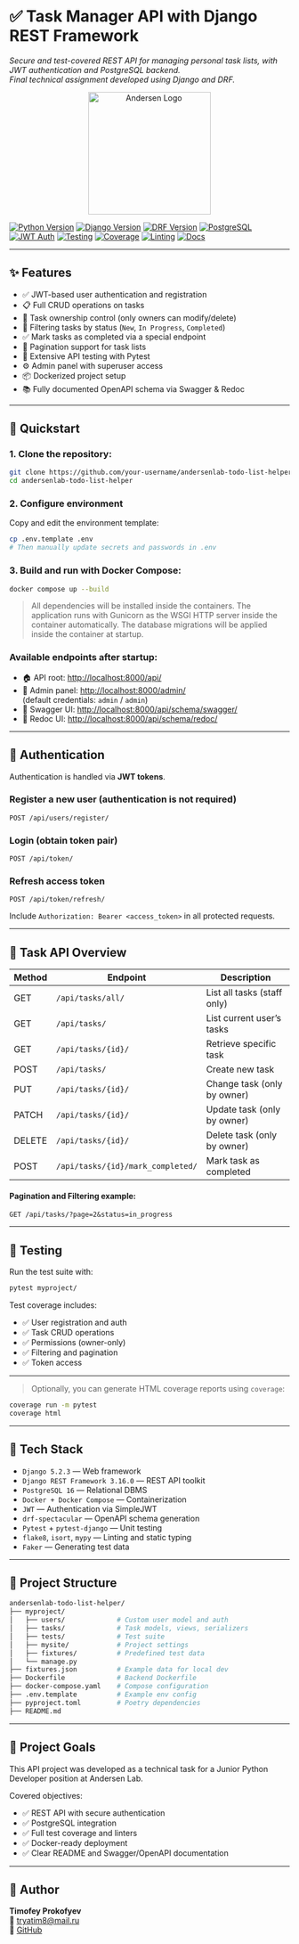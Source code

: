 # ✅ Task Manager API with Django REST Framework

<em>Secure and test-covered REST API for managing personal task lists, with JWT authentication and PostgreSQL backend.</em><br>
<em>Final technical assignment developed using Django and DRF.</em>

<p align="center">
  <img width="220" src="https://static.andersenlab.com/andersenlab/new-andersensite/logos/andersen-preview-image.png" alt="Andersen Logo">
</p>

[![Python Version](https://img.shields.io/badge/Python-3.12-blue)](https://www.python.org/)
[![Django Version](https://img.shields.io/badge/Django-5.2.3-green)](https://www.djangoproject.com/)
[![DRF Version](https://img.shields.io/badge/DRF-3.16.0-teal)](https://www.django-rest-framework.org/)
[![PostgreSQL](https://img.shields.io/badge/PostgreSQL-16-blue)](https://www.postgresql.org/)
[![JWT Auth](https://img.shields.io/badge/Auth-JWT-orange)](https://github.com/jazzband/djangorestframework-simplejwt)
[![Testing](https://img.shields.io/badge/Pytest-8.4.1-green)](https://docs.pytest.org/)
[![Coverage](https://img.shields.io/badge/Coverage-97%25-brightgreen.svg)](#)
[![Linting](https://img.shields.io/badge/Linters-flake8%20%7C%20mypy%20%7C%20isort-black)](https://flake8.pycqa.org/)
[![Docs](https://img.shields.io/badge/API--Docs-Swagger%20%7C%20Redoc-blue)](https://swagger.io/)

---

## ✨ Features

- ✅ JWT-based user authentication and registration
- 📋 Full CRUD operations on tasks
- 🔐 Task ownership control (only owners can modify/delete)
- 🔎 Filtering tasks by status (`New`, `In Progress`, `Completed`)
- ✅ Mark tasks as completed via a special endpoint
- 📄 Pagination support for task lists
- 🧪 Extensive API testing with Pytest
- ⚙️ Admin panel with superuser access
- 📦 Dockerized project setup
- 📚 Fully documented OpenAPI schema via Swagger & Redoc

---

## 🚀 Quickstart

### 1. Clone the repository:

```bash
git clone https://github.com/your-username/andersenlab-todo-list-helper.git
cd andersenlab-todo-list-helper
```

### 2. Configure environment

Copy and edit the environment template:

```bash
cp .env.template .env
# Then manually update secrets and passwords in .env
```

### 3. Build and run with Docker Compose:

```bash
docker compose up --build
```
> All dependencies will be installed inside the containers.
> The application runs with Gunicorn as the WSGI HTTP server inside the container automatically.
> The database migrations will be applied inside the container at startup.

### Available endpoints after startup:

- 🏠 API root: [http://localhost:8000/api/](http://localhost:8000/api/)
- 🔐 Admin panel: [http://localhost:8000/admin/](http://localhost:8000/admin/)  
  (default credentials: `admin` / `admin`)
- 📘 Swagger UI: [http://localhost:8000/api/schema/swagger/](http://localhost:8000/api/schema/swagger/)
- 📕 Redoc UI: [http://localhost:8000/api/schema/redoc/](http://localhost:8000/api/schema/redoc/)

---

## 👤 Authentication

Authentication is handled via **JWT tokens**.

### Register a new user (authentication is not required)

```http
POST /api/users/register/
```

### Login (obtain token pair)

```http
POST /api/token/
```

### Refresh access token

```http
POST /api/token/refresh/
```

Include `Authorization: Bearer <access_token>` in all protected requests.

---

## 🔁 Task API Overview

| Method | Endpoint                          | Description                 |
|--------|-----------------------------------|-----------------------------|
| GET    | `/api/tasks/all/`                 | List all tasks (staff only) |
| GET    | `/api/tasks/`                     | List current user’s tasks   |
| GET    | `/api/tasks/{id}/`                | Retrieve specific task      |
| POST   | `/api/tasks/`                     | Create new task             |
| PUT    | `/api/tasks/{id}/`                | Change task (only by owner) |
| PATCH  | `/api/tasks/{id}/`                | Update task (only by owner) |
| DELETE | `/api/tasks/{id}/`                | Delete task (only by owner) |
| POST   | `/api/tasks/{id}/mark_completed/` | Mark task as completed      |

#### Pagination and Filtering example:

```http
GET /api/tasks/?page=2&status=in_progress
```

---

## 🧪 Testing

Run the test suite with:

```bash
pytest myproject/
```

Test coverage includes:

- ✅ User registration and auth
- ✅ Task CRUD operations
- ✅ Permissions (owner-only)
- ✅ Filtering and pagination
- ✅ Token access

---

> Optionally, you can generate HTML coverage reports using `coverage`:

```bash
coverage run -m pytest
coverage html
```

---

## 🧰 Tech Stack

- `Django 5.2.3` — Web framework
- `Django REST Framework 3.16.0` — REST API toolkit
- `PostgreSQL 16` — Relational DBMS
- `Docker + Docker Compose` — Containerization
- `JWT` — Authentication via SimpleJWT
- `drf-spectacular` — OpenAPI schema generation
- `Pytest` + `pytest-django` — Unit testing
- `flake8`, `isort`, `mypy` — Linting and static typing
- `Faker` — Generating test data

---

## 📁 Project Structure

```bash
andersenlab-todo-list-helper/
├── myproject/
│   ├── users/             # Custom user model and auth
│   ├── tasks/             # Task models, views, serializers
│   ├── tests/             # Test suite
│   ├── mysite/            # Project settings
│   ├── fixtures/          # Predefined test data
│   └── manage.py
├── fixtures.json          # Example data for local dev
├── Dockerfile             # Backend Dockerfile
├── docker-compose.yaml    # Compose configuration
├── .env.template          # Example env config
├── pyproject.toml         # Poetry dependencies
├── README.md
```

---

## 🎯 Project Goals

This API project was developed as a technical task for a Junior Python Developer position at Andersen Lab.

Covered objectives:

- ✅ REST API with secure authentication
- ✅ PostgreSQL integration
- ✅ Full test coverage and linters
- ✅ Docker-ready deployment
- ✅ Clear README and Swagger/OpenAPI documentation

---

## 👤 Author

**Timofey Prokofyev**  
📧 [tryatim8@mail.ru](mailto:tryatim8@mail.ru)  
💼 [GitHub](https://github.com/tryatim8)